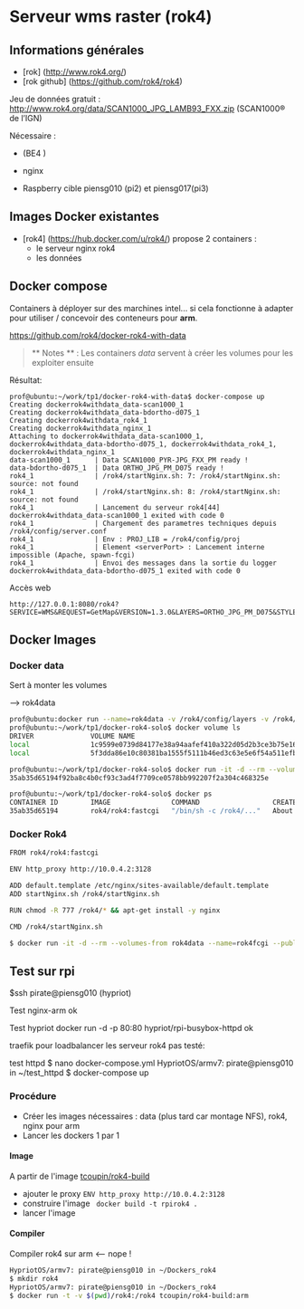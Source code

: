 # Serveur wms raster (rok4)

## Informations générales 

* [rok] (http://www.rok4.org/)
* [rok github] (https://github.com/rok4/rok4)

Jeu de données gratuit : <http://www.rok4.org/data/SCAN1000_JPG_LAMB93_FXX.zip> (SCAN1000® de l’IGN)

Nécessaire :
* (BE4 )
* nginx

* Raspberry cible piensg010 (pi2) et piensg017(pi3)

## Images Docker existantes

* [rok4] (https://hub.docker.com/u/rok4/) propose 2 containers :
    * le serveur nginx rok4
    * les données
    
## Docker compose

Containers à déployer sur des marchines intel... si cela fonctionne à adapter pour utiliser / concevoir des conteneurs pour **arm**.

<https://github.com/rok4/docker-rok4-with-data>

> ** Notes ** : Les containers *data* servent à créer les volumes pour les exploiter ensuite

Résultat:
```
prof@ubuntu:~/work/tp1/docker-rok4-with-data$ docker-compose up
Creating dockerrok4withdata_data-scan1000_1
Creating dockerrok4withdata_data-bdortho-d075_1
Creating dockerrok4withdata_rok4_1
Creating dockerrok4withdata_nginx_1
Attaching to dockerrok4withdata_data-scan1000_1, dockerrok4withdata_data-bdortho-d075_1, dockerrok4withdata_rok4_1, dockerrok4withdata_nginx_1
data-scan1000_1      | Data SCAN1000_PYR-JPG_FXX_PM ready !
data-bdortho-d075_1  | Data ORTHO_JPG_PM_D075 ready !
rok4_1               | /rok4/startNginx.sh: 7: /rok4/startNginx.sh: source: not found
rok4_1               | /rok4/startNginx.sh: 8: /rok4/startNginx.sh: source: not found
rok4_1               | Lancement du serveur rok4[44]
dockerrok4withdata_data-scan1000_1 exited with code 0
rok4_1               | Chargement des parametres techniques depuis /rok4/config/server.conf
rok4_1               | Env : PROJ_LIB = /rok4/config/proj
rok4_1               | Element <serverPort> : Lancement interne impossible (Apache, spawn-fcgi)
rok4_1               | Envoi des messages dans la sortie du logger
dockerrok4withdata_data-bdortho-d075_1 exited with code 0
```

Accès web
```
http://127.0.0.1:8080/rok4?SERVICE=WMS&REQUEST=GetMap&VERSION=1.3.0&LAYERS=ORTHO_JPG_PM_D075&STYLES=normal&CRS=EPSG:3857&WIDTH=3000&HEIGHT=3000&BBOX=242152,6229923,291072,6264167&FORMAT=image/png
```
## Docker Images

### Docker data

Sert à monter les volumes

--> rok4data
```sh
prof@ubuntu:docker run --name=rok4data -v /rok4/config/layers -v /rok4/config/pyramids rok4/rok4-datatest true
prof@ubuntu:~/work/tp1/docker-rok4-solo$ docker volume ls
DRIVER              VOLUME NAME
local               1c9599e0739d84177e38a94aafef410a322d05d2b3ce3b75e16de783a48e072d
local               5f3dda86e10c80381ba1555f5111b46ed3c63e5e6f54a511efb2261592abf955

prof@ubuntu:~/work/tp1/docker-rok4-solo$ docker run -it -d --rm --volumes-from rok4data --publish=9000:9000  rok4/rok4:fastcgi
35ab35d65194f92ba8c4b0cf93c3ad4f7709ce0578bb992207f2a304c468325e

prof@ubuntu:~/work/tp1/docker-rok4-solo$ docker ps
CONTAINER ID        IMAGE               COMMAND                  CREATED              STATUS              PORTS                    NAMES
35ab35d65194        rok4/rok4:fastcgi   "/bin/sh -c /rok4/..."   About a minute ago   Up About a minute   0.0.0.0:9000->9000/tcp   wonderful_hodgkin

```

### Docker Rok4

``` sh
FROM rok4/rok4:fastcgi

ENV http_proxy http://10.0.4.2:3128

ADD default.template /etc/nginx/sites-available/default.template
ADD startNginx.sh /rok4/startNginx.sh

RUN chmod -R 777 /rok4/* && apt-get install -y nginx

CMD /rok4/startNginx.sh
```

``` sh
$ docker run -it -d --rm --volumes-from rok4data --name=rok4fcgi --publish=9000:9000  rok4/rok4:fastcgi
```



## Test sur rpi

$ssh pirate@piensg010
(hypriot)

Test nginx-arm
ok


Test hypriot
docker run -d -p 80:80 hypriot/rpi-busybox-httpd
ok

traefik pour loadbalancer les serveur rok4
pas testé:

test httpd
$ nano docker-compose.yml
HypriotOS/armv7: pirate@piensg010 in ~/test_httpd
$ docker-compose up



### Procédure

* Créer les images nécessaires : data (plus tard car montage NFS), rok4, nginx pour arm
* Lancer les dockers 1 par 1

#### Image

A partir de l'image [tcoupin/rok4-build](https://hub.docker.com/r/tcoupin/rok4-build/~/dockerfile/)
* ajouter le proxy `ENV http_proxy http://10.0.4.2:3128`
* construire l'image ` docker build -t rpirok4 .`
* lancer l'image 






#### Compiler
Compiler rok4 sur arm <-- nope !

``` sh
HypriotOS/armv7: pirate@piensg010 in ~/Dockers_rok4
$ mkdir rok4
HypriotOS/armv7: pirate@piensg010 in ~/Dockers_rok4
$ docker run -t -v $(pwd)/rok4:/rok4 tcoupin/rok4-build:arm
```

